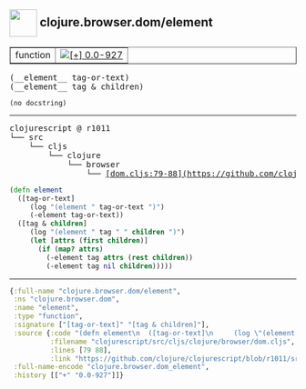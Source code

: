 ## <img width="48px" valign="middle" src="http://i.imgur.com/Hi20huC.png"> clojure.browser.dom/element

 <table border="1">
<tr>
<td>function</td>
<td><a href="https://github.com/cljsinfo/api-refs/tree/0.0-927"><img valign="middle" alt="[+] 0.0-927" src="https://img.shields.io/badge/+-0.0--927-lightgrey.svg"></a> </td>
</tr>
</table>

 <samp>
(__element__ tag-or-text)<br>
(__element__ tag & children)<br>
</samp>

```
(no docstring)
```

---

 <pre>
clojurescript @ r1011
└── src
    └── cljs
        └── clojure
            └── browser
                └── <ins>[dom.cljs:79-88](https://github.com/clojure/clojurescript/blob/r1011/src/cljs/clojure/browser/dom.cljs#L79-L88)</ins>
</pre>

```clj
(defn element
  ([tag-or-text]
     (log "(element " tag-or-text ")")
     (-element tag-or-text))
  ([tag & children]
     (log "(element " tag " " children ")")
     (let [attrs (first children)]
       (if (map? attrs)
         (-element tag attrs (rest children))
         (-element tag nil children)))))
```


---

```clj
{:full-name "clojure.browser.dom/element",
 :ns "clojure.browser.dom",
 :name "element",
 :type "function",
 :signature ["[tag-or-text]" "[tag & children]"],
 :source {:code "(defn element\n  ([tag-or-text]\n     (log \"(element \" tag-or-text \")\")\n     (-element tag-or-text))\n  ([tag & children]\n     (log \"(element \" tag \" \" children \")\")\n     (let [attrs (first children)]\n       (if (map? attrs)\n         (-element tag attrs (rest children))\n         (-element tag nil children)))))",
          :filename "clojurescript/src/cljs/clojure/browser/dom.cljs",
          :lines [79 88],
          :link "https://github.com/clojure/clojurescript/blob/r1011/src/cljs/clojure/browser/dom.cljs#L79-L88"},
 :full-name-encode "clojure.browser.dom_element",
 :history [["+" "0.0-927"]]}

```
